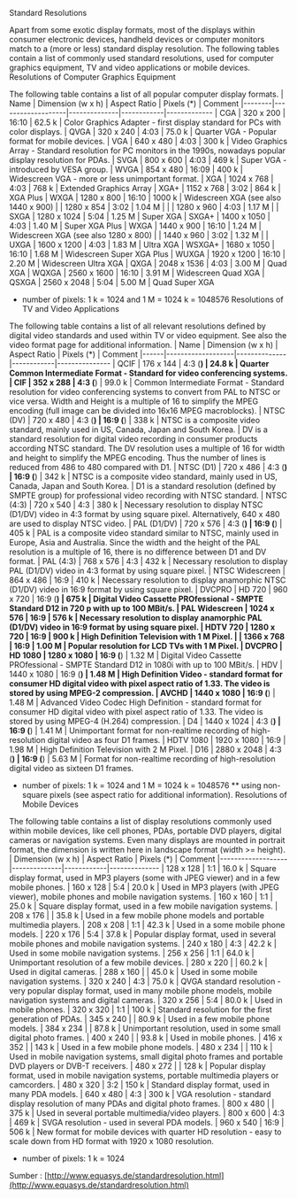 
Standard Resolutions

Apart from some exotic display formats, most of the displays within consumer electronic devices, handheld devices or computer monitors match to a (more or less) standard display resolution.
The following tables contain a list of commonly used standard resolutions, used for computer graphics equipment, TV and video applications or mobile devices.
Resolutions of Computer Graphics Equipment

The following table contains a list of all popular computer display formats.
| Name   | Dimension (w x h) | Aspect Ratio | Pixels (*) | Comment
|--------|-------------------|--------------|------------|-------------
| CGA    | 320 x 200         | 16:10        | 62.5 k     | Color Graphics Adapter - first display standard for PCs with color displays.
| QVGA   | 320 x 240         | 4:03         | 75.0 k     | Quarter VGA - Popular format for mobile devices.
| VGA    | 640 x 480         | 4:03         | 300 k      | Video Graphics Array - Standard resolution for PC monitors in the 1990s, nowadays popular display resolution for PDAs.
| SVGA   | 800 x 600         | 4:03         | 469 k      | Super VGA - introduced by VESA group.
| WVGA   | 854 x 480         | 16:09        | 400 k      | Widescreen VGA - more or less unimportant format.
| XGA    | 1024 x 768        | 4:03         | 768 k      | Extended Graphics Array
| XGA+   | 1152 x 768        | 3:02         | 864 k      | XGA Plus
| WXGA   | 1280 x 800        | 16:10        | 1000 k     | Widescreen XGA (see also 1440 x 900)
|        | 1280 x 854        | 3:02         | 1.04 M     | 
|        | 1280 x 960        | 4:03         | 1.17 M     | 
| SXGA   | 1280 x 1024       | 5:04         | 1.25 M     | Super XGA
| SXGA+  | 1400 x 1050       | 4:03         | 1.40 M     | Super XGA Plus
| WXGA   | 1440 x 900        | 16:10        | 1.24 M     | Widescreen XGA (see also 1280 x 800)
|        | 1440 x 960        | 3:02         | 1.32 M     | 
| UXGA   | 1600 x 1200       | 4:03         | 1.83 M     | Ultra XGA
| WSXGA+ | 1680 x 1050       | 16:10        | 1.68 M     | Widescreen Super XGA Plus
| WUXGA  | 1920 x 1200       | 16:10        | 2.20 M     | Widescreen Ultra XGA
| QXGA   | 2048 x 1536       | 4:03         | 3.00 M     | Quad XGA
| WQXGA  | 2560 x 1600       | 16:10        | 3.91 M     | Widescreen Quad XGA
| QSXGA  | 2560 x 2048       | 5:04         | 5.00 M     | Quad Super XGA

* number of pixels: 1 k = 1024 and 1 M = 1024 k = 1048576
Resolutions of TV and Video Applications

The following table contains a list of all relevant resolutions defined by digital video standards and used within TV or video equipment. See also the video format page for additional information.
| Name | Dimension (w x h) | Aspect Ratio | Pixels (*) | Comment
|------|-------------------|--------------|------------|---------------
| QCIF  | 176 x 144  | 4:3 (**)  | 24.8 k  | Quarter Common Intermediate Format - Standard for video conferencing systems.
| CIF  | 352 x 288  | 4:3 (**)  | 99.0 k  | Common Intermediate Format - Standard resolution for video conferencing systems to convert from PAL to NTSC or vice versa. Width and Height is a multiple of 16 to simplify the MPEG encoding (full image can be divided into 16x16 MPEG macroblocks).
| NTSC (DV)  | 720 x 480  | 4:3 (**)
| 16:9 (**)  | 338 k  | NTSC is a composite video standard, mainly used in US, Canada, Japan and South Korea.
| DV is a standard resolution for digital video recording in consumer products according NTSC standard. The DV resolution uses a multiple of 16 for width and height to simplify the MPEG encoding. Thus the number of lines is reduced from 486 to 480 compared with D1.
| NTSC (D1)  | 720 x 486  | 4:3 (**)
| 16:9 (**)  | 342 k  | NTSC is a composite video standard, mainly used in US, Canada, Japan and South Korea.
| D1 is a standard resolution (defined by SMPTE group) for professional video recording with NTSC standard.
| NTSC (4:3)  | 720 x 540  | 4:3  | 380 k  | Necessary resolution to display NTSC (D1/DV) video in 4:3 format by using square pixel. Alternatively, 640 x 480 are used to display NTSC video.
| PAL (D1/DV)  | 720 x 576  | 4:3 (**)
| 16:9 (**)  | 405 k  | PAL is a composite video standard similar to NTSC, mainly used in Europe, Asia and Australia. Since the width and the height of the PAL resolution is a multiple of 16, there is no difference between D1 and DV format.
| PAL (4:3)  | 768 x 576  | 4:3  | 432 k  | Necessary resolution to display PAL (D1/DV) video in 4:3 format by using square pixel.
| NTSC Widescreen  | 864 x 486  | 16:9  | 410 k  | Necessary resolution to display anamorphic NTSC (D1/DV) video in 16:9 format by using square pixel.
| DVCPRO
| HD 720  | 960 x 720  | 16:9 (**)  | 675 k  | Digital Video Cassette PROfessional - SMPTE Standard D12 in 720 p with up to 100 MBit/s.
| PAL Widescreen  | 1024 x 576  | 16:9  | 576 k  | Necessary resolution to display anamorphic PAL (D1/DV) video in 16:9 format by using square pixel.
| HDTV 720  | 1280 x 720  | 16:9  | 900 k  | High Definition Television with 1 M Pixel.
|    | 1366 x 768  | 16:9  | 1.00 M  | Popular resolution for LCD TVs with 1 M Pixel.
| DVCPRO
| HD 1080  | 1280 x 1080  | 16:9 (**)  | 1.32 M  | Digital Video Cassette PROfessional - SMPTE Standard D12 in 1080i with up to 100 MBit/s.
| HDV  | 1440 x 1080  | 16:9 (**)  | 1.48 M  | High Definition Video - standard format for consumer HD digital video with pixel aspect ratio of 1.33. The video is stored by using MPEG-2 compression.
| AVCHD  | 1440 x 1080  | 16:9 (**)  | 1.48 M  | Advanced Video Codec High Definition - standard format for consumer HD digital video with pixel aspect ratio of 1.33. The video is stored by using MPEG-4 (H.264) compression.
| D4  | 1440 x 1024  | 4:3 (**)
| 16:9 (**)  | 1.41 M  | Unimportant format for non-realtime recording of high-resolution digital video as four D1 frames.
| HDTV 1080  | 1920 x 1080  | 16:9  | 1.98 M  | High Definition Television with 2 M Pixel.
| D16  | 2880 x 2048  | 4:3 (**)
| 16:9 (**)  | 5.63 M  | Format for non-realtime recording of high-resolution digital video as sixteen D1 frames.

* number of pixels: 1 k = 1024 and 1 M = 1024 k = 1048576
** using non-square pixels (see aspect ratio for additional information).
Resolutions of Mobile Devices

The following table contains a list of display resolutions commonly used within mobile devices, like cell phones, PDAs, portable DVD players, digital cameras or navigation systems. Even many displays are mounted in portrait format, the dimension is written here in landscape format (width >= height).
| Dimension (w x h) | Aspect Ratio | Pixels (*) | Comment
|-------------------|--------------|------------|--------------
| 128 x 128  | 1:1  | 16.0 k  | Square display format, used in MP3 players (some with JPEG viewer) and in a few mobile phones.
| 160 x 128  | 5:4  | 20.0 k  | Used in MP3 players (with JPEG viewer), mobile phones and mobile navigation systems.
| 160 x 160  | 1:1  | 25.0 k  | Square display format, used in a few mobile navigation systems.
| 208 x 176  |    | 35.8 k  | Used in a few mobile phone models and portable multimedia players.
| 208 x 208  | 1:1  | 42.3 k  | Used in a some mobile phone models.
| 220 x 176  | 5:4  | 37.8 k  | Popular display format, used in several mobile phones and mobile navigation systems.
| 240 x 180  | 4:3  | 42.2 k  | Used in some mobile navigation systems.
| 256 x 256  | 1:1  | 64.0 k  | Unimportant resolution of a few mobile devices.
| 280 x 220  |    | 60.2 k  | Used in digital cameras.
| 288 x 160  |    | 45.0 k  | Used in some mobile navigation systems.
| 320 x 240  | 4:3  | 75.0 k  | QVGA standard resolution - very popular display format, used in many mobile phone models, mobile navigation systems and digital cameras.
| 320 x 256  | 5:4  | 80.0 k  | Used in mobile phones.
| 320 x 320  | 1:1  | 100 k  | Standard resolution for the first generation of PDAs.
| 345 x 240  |    | 80.9 k  | Used in a few mobile phone models.
| 384 x 234  |    | 87.8 k  | Unimportant resolution, used in some small digital photo frames.
| 400 x 240  |    | 93.8 k  | Used in mobile phones.
| 416 x 352  |    | 143 k  | Used in a few mobile phone models.
| 480 x 234  |    | 110 k  | Used in mobile navigation systems, small digital photo frames and portable DVD players or DVB-T receivers.
| 480 x 272  |    | 128 k  | Popular display format, used in mobile navigation systems, portable multimedia players or camcorders.
| 480 x 320  | 3:2  | 150 k  | Standard display format, used in many PDA models.
| 640 x 480  | 4:3  | 300 k  | VGA resolution - standard display resolution of many PDAs and digital photo frames.
| 800 x 480  |    | 375 k  | Used in several portable multimedia/video players.
| 800 x 600  | 4:3  | 469 k  | SVGA resolution - used in several PDA models.
| 960 x 540  | 16:9  | 506 k  | New format for mobile devices with quarter HD resolution - easy to scale down from HD format with 1920 x 1080 resolution.

* number of pixels: 1 k = 1024

Sumber : [http://www.equasys.de/standardresolution.html](http://www.equasys.de/standardresolution.html)
